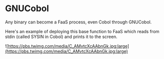 GNUCobol
=========

Any binary can become a FaaS process, even Cobol through GNUCobol.

Here's an example of deploying this base function to FaaS which reads from stdin (called SYSIN in Cobol) and prints it to the screen.

![https://pbs.twimg.com/media/C_AMvtcXcAAbnGk.jpg:large](https://pbs.twimg.com/media/C_AMvtcXcAAbnGk.jpg:large)
